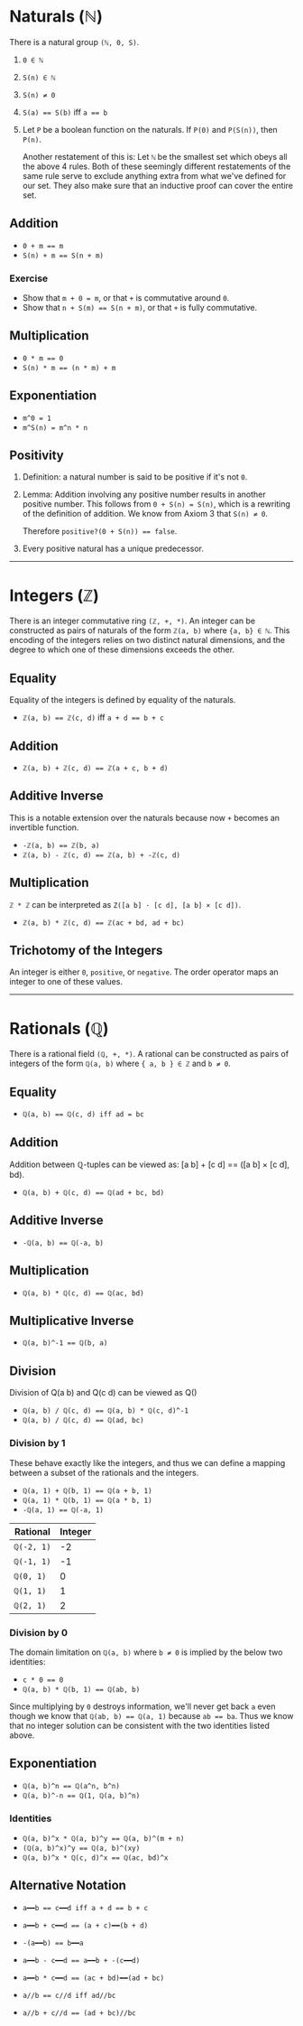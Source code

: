 # Naturals (ℕ)

There is a natural group `(ℕ, 0, S)`.

1. `0 ∈ ℕ`
2. `S(n) ∈ ℕ`
3. `S(n) ≠ 0`
4. `S(a) == S(b)` iff `a == b`
5. Let `P` be a boolean function on the naturals. If `P(0)` and `P(S(n))`, then 
   `P(n)`.

   Another restatement of this is: Let `ℕ` be the smallest set which obeys all
   the above 4 rules. Both of these seemingly different restatements of the same
   rule serve to exclude anything extra from what we've defined for our set. 
   They also make sure that an inductive proof can cover the entire set.

## Addition

  * `0 + m == m`
  * `S(n) + m == S(n + m)`

### Exercise

  * Show that `m + 0 = m`, or that `+` is commutative around `0`.
  * Show that `n + S(m) == S(n + m)`, or that `+` is fully commutative.

## Multiplication

  * `0 * m == 0`
  * `S(n) * m == (n * m) + m`

## Exponentiation

  * `m^0 = 1`
  * `m^S(n) = m^n * n`

## Positivity

1. Definition: a natural number is said to be positive if it's not `0`. 
2. Lemma: Addition involving any positive number results in another positive 
   number. This follows from `0 + S(n) = S(n)`, which is a rewriting of the 
   definition of addition. We know from Axiom 3 that `S(n) ≠ 0`.

   Therefore `positive?(0 + S(n)) == false`.

3. Every positive natural has a unique predecessor.

--------------------------------------------------------------------------------

# Integers (ℤ)

There is an integer commutative ring `(ℤ, +, *)`. An integer can be constructed 
as pairs of naturals of the form `ℤ(a, b)` where `{a, b} ∈ ℕ`. This encoding of
the integers relies on two distinct natural dimensions, and the degree to which
one of these dimensions exceeds the other.

## Equality

Equality of the integers is defined by equality of the naturals.

  * `ℤ(a, b) == ℤ(c, d)` iff `a + d == b + c`

## Addition

  * `ℤ(a, b) + ℤ(c, d) == ℤ(a + c, b + d)`

## Additive Inverse

This is a notable extension over the naturals because now `+` becomes an 
invertible function.

  * `-ℤ(a, b) == ℤ(b, a)`
  * `ℤ(a, b) - ℤ(c, d) == ℤ(a, b) + -ℤ(c, d)`

## Multiplication

`ℤ * ℤ` can be interpreted as `Z([a b] · [c d], [a b] × [c d])`.

  * `ℤ(a, b) * ℤ(c, d) == ℤ(ac + bd, ad + bc)`

## Trichotomy of the Integers

An integer is either `0`, `positive`, or `negative`. The order operator maps an
integer to one of these values.

--------------------------------------------------------------------------------

# Rationals (ℚ)

There is a rational field `(ℚ, +, *)`. A rational can be constructed as pairs of 
integers of the form `ℚ(a, b)` where `{ a, b } ∈ ℤ` and `b ≠ 0`.

## Equality

  * `ℚ(a, b) == ℚ(c, d) iff ad = bc`

## Addition

Addition between ℚ-tuples can be viewed as: [a b] + [c d] == ([a b] × [c d], bd).

  * `ℚ(a, b) + ℚ(c, d) == ℚ(ad + bc, bd)`

## Additive Inverse

  * `-ℚ(a, b) == ℚ(-a, b)`

## Multiplication

  * `ℚ(a, b) * ℚ(c, d) == ℚ(ac, bd)`

## Multiplicative Inverse

  * `ℚ(a, b)^-1 == ℚ(b, a)`

## Division

Division of Q(a b) and Q(c d) can be viewed as Q()

  * `ℚ(a, b) / ℚ(c, d) == ℚ(a, b) * ℚ(c, d)^-1`
  * `ℚ(a, b) / ℚ(c, d) == ℚ(ad, bc)`

### Division by 1

These behave exactly like the integers, and thus we can define a mapping between
a subset of the rationals and the integers.

  * `ℚ(a, 1) + ℚ(b, 1) == ℚ(a + b, 1)`
  * `ℚ(a, 1) * ℚ(b, 1) == ℚ(a * b, 1)`
  * `-ℚ(a, 1) == ℚ(-a, 1)`

 Rational   | Integer
 ---------- | -------
 `ℚ(-2, 1)` | -2
 `ℚ(-1, 1)` | -1
 `ℚ(0, 1)`  |  0
 `ℚ(1, 1)`  |  1
 `ℚ(2, 1)`  |  2

### Division by 0

The domain limitation on `ℚ(a, b)` where `b ≠ 0` is implied by the below two 
identities:

  * `c * 0 == 0`
  * `ℚ(a, b) * ℚ(b, 1) == ℚ(ab, b)`

Since multiplying by `0` destroys information, we'll never get back `a` even
though we know that `ℚ(ab, b) == ℚ(a, 1)` because `ab == ba`. Thus we know that
no integer solution can be consistent with the two identities listed above.

## Exponentiation

  * `ℚ(a, b)^n == ℚ(a^n, b^n)`
  * `ℚ(a, b)^-n == ℚ(1, ℚ(a, b)^n)`

### Identities

  * `ℚ(a, b)^x * ℚ(a, b)^y == ℚ(a, b)^(m + n)`
  * `(ℚ(a, b)^x)^y == ℚ(a, b)^(xy)`
  * `ℚ(a, b)^x * ℚ(c, d)^x == ℚ(ac, bd)^x`

## Alternative Notation
  * `a━━b == c━━d iff a + d == b + c`
  * `a━━b + c━━d == (a + c)━━(b + d)`
  * `-(a━━b) == b━━a`
  * `a━━b - c━━d == a━━b + -(c━━d)`
  * `a━━b * c━━d == (ac + bd)━━(ad + bc)`

  * `a//b == c//d iff ad//bc`
  * `a//b + c//d == (ad + bc)//bc`
